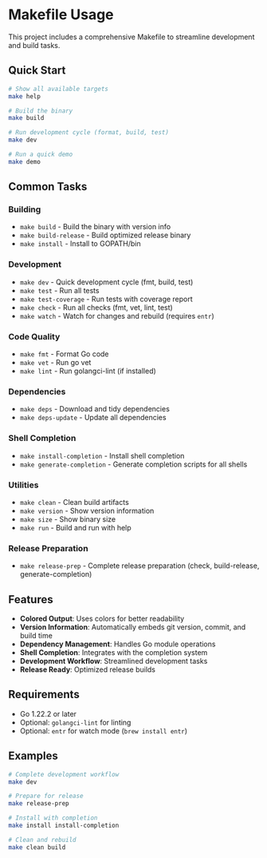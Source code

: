 # Makefile Usage

This project includes a comprehensive Makefile to streamline development and build tasks.

## Quick Start

```bash
# Show all available targets
make help

# Build the binary
make build

# Run development cycle (format, build, test)
make dev

# Run a quick demo
make demo
```

## Common Tasks

### Building
- `make build` - Build the binary with version info
- `make build-release` - Build optimized release binary
- `make install` - Install to GOPATH/bin

### Development
- `make dev` - Quick development cycle (fmt, build, test)
- `make test` - Run all tests
- `make test-coverage` - Run tests with coverage report
- `make check` - Run all checks (fmt, vet, lint, test)
- `make watch` - Watch for changes and rebuild (requires `entr`)

### Code Quality
- `make fmt` - Format Go code
- `make vet` - Run go vet
- `make lint` - Run golangci-lint (if installed)

### Dependencies
- `make deps` - Download and tidy dependencies
- `make deps-update` - Update all dependencies

### Shell Completion
- `make install-completion` - Install shell completion
- `make generate-completion` - Generate completion scripts for all shells

### Utilities
- `make clean` - Clean build artifacts
- `make version` - Show version information
- `make size` - Show binary size
- `make run` - Build and run with help

### Release Preparation
- `make release-prep` - Complete release preparation (check, build-release, generate-completion)

## Features

- **Colored Output**: Uses colors for better readability
- **Version Information**: Automatically embeds git version, commit, and build time
- **Dependency Management**: Handles Go module operations
- **Shell Completion**: Integrates with the completion system
- **Development Workflow**: Streamlined development tasks
- **Release Ready**: Optimized release builds

## Requirements

- Go 1.22.2 or later
- Optional: `golangci-lint` for linting
- Optional: `entr` for watch mode (`brew install entr`)

## Examples

```bash
# Complete development workflow
make dev

# Prepare for release
make release-prep

# Install with completion
make install install-completion

# Clean and rebuild
make clean build
```